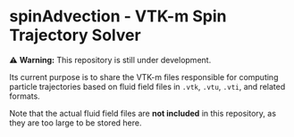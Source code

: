 # spinAdvection - VTK-m Spin Trajectory Solver

⚠️ **Warning:** This repository is still under development.

Its current purpose is to share the VTK-m files responsible for computing particle trajectories based on fluid field files in `.vtk`, `.vtu`, `.vti`, and related formats.

Note that the actual fluid field files are **not included** in this repository, as they are too large to be stored here.
